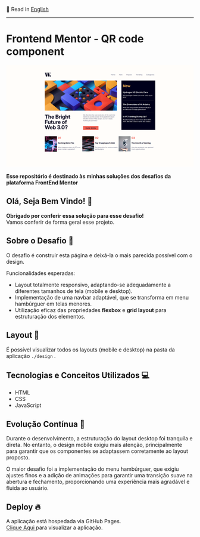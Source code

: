📄 Read in [English](./README.md)
<hr>

# Frontend Mentor - QR code component

<div align="center">

![print projeto](./assets/images/project-print.png)

</div>

**Esse repositório é destinado às minhas soluções dos desafios da plataforma FrontEnd Mentor**

## Olá, Seja Bem Vindo! 👋

**Obrigado por conferir essa solução para esse desafio!** 
<br>
Vamos conferir de forma geral esse projeto.

## Sobre o Desafio 🎯

O desafio é construir esta página e deixá-la o mais parecida possível com o design.

Funcionalidades esperadas:

- Layout totalmente responsivo, adaptando-se adequadamente a diferentes tamanhos de tela (mobile e desktop).
- Implementação de uma navbar adaptável, que se transforma em menu hambúrguer em telas menores.
- Utilização eficaz das propriedades **flexbox** e **grid layout** para estruturação dos elementos.

## Layout 🎨

É possível visualizar todos os layouts (mobile e desktop) na pasta da aplicação ` ./design ` .

## Tecnologias e Conceitos Utilizados 💻

- HTML
- CSS
- JavaScript

## Evolução Contínua 🚀

Durante o desenvolvimento, a estruturação do layout desktop foi tranquila e direta. No entanto, o design mobile exigiu mais atenção, principalmente para garantir que os componentes se adaptassem corretamente ao layout proposto.

O maior desafio foi a implementação do menu hambúrguer, que exigiu ajustes finos e a adição de animações para garantir uma transição suave na abertura e fechamento, proporcionando uma experiência mais agradável e fluida ao usuário.

## Deploy 🔥

A aplicação está hospedada via GitHub Pages.
<br>
<a href="https://luiz-feliph.github.io/Frontend-Mentor-Challenges/News%20Homepage">Clique Aqui </a> para visualizar a aplicação.
